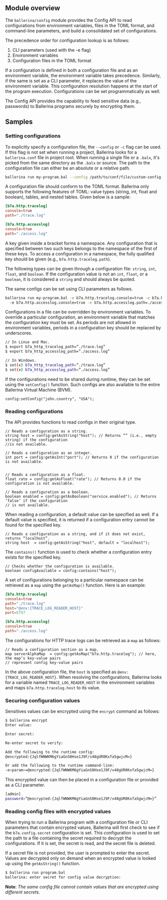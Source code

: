 ## Module overview

The `ballerina/config` module provides the Config API to read configurations from environment variables, files in the TOML format, and command-line parameters, and build a consolidated set of configurations. 

The precedence order for configuration lookup is as follows: 
1. CLI parameters (used with the -e flag)
2. Environment variables 
3. Configuration files in the TOML format

If a configuration is defined in both a configuration file and as an environment variable, the environment variable takes precedence. Similarly, if the same is set as a CLI parameter, it replaces the value of the environment variable. This configuration resolution happens at the start of the program execution. Configurations can be set programmatically as well. 

The Config API provides the capability to feed sensitive data (e.g., passwords) to Ballerina programs securely by encrypting them. 


## Samples

### Setting configurations

To explicitly specify a configuration file, the `--config` or `-c` flag can be used. If this flag is not set when running a project, Ballerina looks for a `ballerina.conf` file in project root. When running a single file or a `.balx`, it's picked from the same directory as the `.balx` or source. The path to the configuration file can either be an absolute or a relative path. 

```sh
ballerina run my-program.bal --config /path/to/conf/file/custom-config-file-name.conf
```

A configuration file should conform to the TOML format. Ballerina only supports the following features of TOML: value types (string, int, float and boolean), tables, and nested tables. 
Given below is a sample:

```toml
[b7a.http.tracelog]
console=true
path="./trace.log"

[b7a.http.accesslog]
console=true
path="./access.log"
```
A key given inside a bracket forms a namespace. Any configuration that is specified between two such keys belongs to the namespace of the first of these keys. To access a configuration in a namespace, the fully qualified key should be given (e.g., `b7a.http.tracelog.path`).

The following types can be given through a configuration file: `string`, `int`, `float`, and `boolean`. If the configuration value is not an `int`, `float`, or a `boolean`, it is considered a `string` and should always be quoted.

The same configs can be set using CLI parameters as follows.

```bash
ballerina run my-program.bal -e b7a.http.tracelog.console=true -e b7a.http.tracelog.path=./trace.log 
  -e b7a.http.accesslog.console=true -e b7a.http.accesslog.path=./access.log
```

Configurations in a file can be overridden by environment variables. To override a particular configuration, an environment variable that matches the configuration key must be set. As periods are not allowed in environment variables, periods in a configuration key should be replaced by underscores.

```bash
// In Linux and Mac.
$ export b7a_http_tracelog_path=”./trace.log”
$ export b7a_http_accesslog_path=”./access.log”

// In Windows.
$ set(x) b7a_http_tracelog_path=”./trace.log”
$ set(x) b7a_http_accesslog_path=”./access.log”
```

If the configurations need to be shared during runtime, they can be set using the `setConfig()` function. Such configs are also available to the entire Ballerina Virtual Machine (BVM). 

```ballerina
config:setConfig("john.country", "USA");
```
 
### Reading configurations

The API provides functions to read configs in their original type.

```ballerina
// Reads a configuration as a string.
string host = config:getAsString("host"); // Returns “” (i.e., empty string) if the configuration 
//is not available.

// Reads a configuration as an integer.
int port = config:getAsInt("port"); // Returns 0 if the configuration is not available.


// Reads a configuration as a float.
float rate = config:getAsFloat("rate"); // Returns 0.0 if the configuration is not available.

// Reads a configuration as a boolean.
boolean enabled = config:getAsBoolean("service.enabled"); // Returns ‘false’ if the configuration 
// is not available.
```
When reading a configuration, a default value can be specified as well. If a default value is specified, it is returned if a configuration entry cannot be found for the specified key.

```ballerina
// Reads a configuration as a string, and if it does not exist, returns “localhost”.
string host  = config:getAsString("host", default = "localhost"); 
```

The `contains()` function is used to check whether a configuration entry exists for the specified key. 

```ballerina
// Checks whether the configuration is available.
boolean configAvailable = config:contains("host"); 
```

A set of configurations belonging to a particular namespace can be retrieved as a `map` using the `getAsMap()` function. Here is an example:

```toml
[b7a.http.tracelog]
console=true
path="./trace.log"
host="@env:{TRACE_LOG_READER_HOST}"
port=5757

[b7a.http.accesslog]
console=true
path="./access.log"
```

The configurations for HTTP trace logs can be retrieved as a `map` as follows:

```ballerina
// Reads a configuration section as a map.
map serverAlphaMap  = config:getAsMap("b7a.http.tracelog"); // here, the map’s key-value pairs 
// represent config key-value pairs
```

In the above configuration file, the `host` is specified as `@env:{TRACE_LOG_READER_HOST}`. When resolving the configurations, Ballerina looks for a variable named `TRACE_LOG_READER_HOST` in the environment variables and maps `b7a.http.tracelog.host` to its value. 

### Securing configuration values

Sensitives values can be encrypted using the `encrypt` command as follows:

```sh
$ ballerina encrypt
Enter value: 

Enter secret: 

Re-enter secret to verify: 

Add the following to the runtime config:
@encrypted:{JqlfWNWKM6gYiaGnS0Hse1J9F/v48gUR0Kxfa5gwjcM=}

Or add the following to the runtime command-line:
-e<param>=@encrypted:{JqlfWNWKM6gYiaGnS0Hse1J9F/v48gUR0Kxfa5gwjcM=}
```
This encrypted value can then be placed in a configuration file or provided as a CLI parameter.

```bash
[admin]
password=”@encrypted:{JqlfWNWKM6gYiaGnS0Hse1J9F/v48gUR0Kxfa5gwjcM=}”
```
### Reading config files with encrypted values

When trying to run a Ballerina program with a configuration file or CLI parameters that contain encrypted values, Ballerina will first check to see if the `b7a.config.secret` configuration is set. This configuration is used to set the path to a file containing the secret required to decrypt the configurations. If it is set, the secret is read, and the secret file is deleted.

If a secret file is not provided, the user is prompted to enter the secret. Values are decrypted only on demand when an encrypted value is looked up using the `getAsString()` function.

```bash
$ ballerina run program.bal 
ballerina: enter secret for config value decryption:
```

**Note**: *The same config file cannot contain values that are encrypted using different secrets.*

